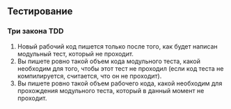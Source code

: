 ## Тестирование

### Три закона TDD
1. Новый рабочий код пишется только после того, как будет написан модульный тест, который не проходит.
2. Вы пишете ровно такой объем кода модульного теста, какой необходим для того, чтобы этот тест не проходил \(если код теста не компилируется, считается, что он не проходит\).
3. Вы пишете ровно такой объем рабочего кода, какой необходим для прохождения модульного теста, который в данный момент не проходит.